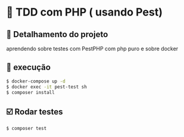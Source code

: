 # :rocket: TDD com PHP ( usando Pest)

## :page_facing_up: Detalhamento do projeto
aprendendo sobre testes com PestPHP com php puro
e sobre docker

## 🔨 execução
```bash
$ docker-compose up -d
$ docker exec -it pest-test sh
$ composer install
```

## ☑️ Rodar testes
```bash
$ composer test
```
